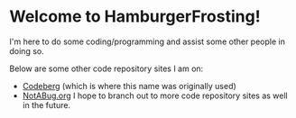 # Welcome to HamburgerFrosting!

I'm here to do some coding/programming and assist some other people in doing so.

Below are some other code repository sites I am on:
  - [Codeberg](https://codeberg.org/HamburgerFrosting) (which is where this name was originally used)
  - [NotABug.org](https://notabug.org/HamburgerFrosting)
I hope to branch out to more code repository sites as well in the future.
